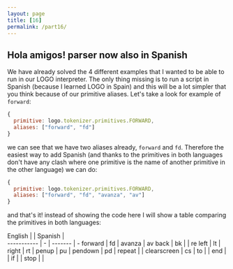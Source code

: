 ```yaml
---
layout: page
title: [16]
permalink: /part16/
---
```


## Hola amigos! parser now also in Spanish

We have already solved the 4 different examples that I wanted to be able to run in our LOGO interpreter. The only thing missing is to run a script in Spanish (because I learned LOGO in Spain) and this will be a lot simpler that you think because of our primitive aliases. Let's take a look for example of `forward`:

```javascript
{
  primitive: logo.tokenizer.primitives.FORWARD,
  aliases: ["forward", "fd"]
}
```

we can see that we have two aliases already, `forward` and `fd`. Therefore the easiest way to add Spanish (and thanks to the primitives in both languages don't have any clash where one primitive is the name of another primitive in the other language) we can do:

```javascript
{
  primitive: logo.tokenizer.primitives.FORWARD,
  aliases: ["forward", "fd", "avanza", "av"]
}
```

and that's it! instead of showing the code here I will show a table comparing the primitives in both languages:

English     |    | Spanish |  
----------- | -  | ------- | -
    forward | fd | avanza  | av
       back | bk |         | re
       left | lt |
      right | rt |
      penup | pu |
    pendown | pd |
     repeat |    |
clearscreen | cs |
         to |    |
        end |    |
         if |    |
       stop |    |